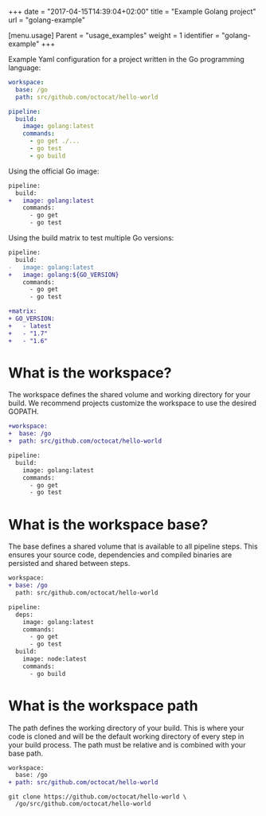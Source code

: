 +++
date = "2017-04-15T14:39:04+02:00"
title = "Example Golang project"
url = "golang-example"

[menu.usage]
  Parent = "usage_examples"
  weight = 1
  identifier = "golang-example"
+++

Example Yaml configuration for a project written in the Go programming language:

```yaml
workspace:
  base: /go
  path: src/github.com/octocat/hello-world

pipeline:
  build:
    image: golang:latest
    commands:
      - go get ./...
      - go test
      - go build
```

Using the official Go image:

```diff
pipeline:
  build:
+   image: golang:latest
    commands:
      - go get
      - go test
```

Using the build matrix to test multiple Go versions:

```diff
pipeline:
  build:
-   image: golang:latest
+   image: golang:${GO_VERSION}
    commands:
      - go get
      - go test

+matrix:
+ GO_VERSION:
+   - latest
+   - "1.7"
+   - "1.6"
```

# What is the workspace?

The workspace defines the shared volume and working directory for your build. We recommend projects customize the workspace to use the desired GOPATH.

```diff
+workspace:
+  base: /go
+  path: src/github.com/octocat/hello-world

pipeline:
  build:
    image: golang:latest
    commands:
      - go get
      - go test
```

# What is the workspace base?

The base defines a shared volume that is available to all pipeline steps. This ensures your source code, dependencies and compiled binaries are persisted and shared between steps.

```diff
workspace:
+ base: /go
  path: src/github.com/octocat/hello-world

pipeline:
  deps:
    image: golang:latest
    commands:
      - go get
      - go test
  build:
    image: node:latest
    commands:
      - go build
```

# What is the workspace path

The path defines the working directory of your build. This is where your code is cloned and will be the default working directory of every step in your build process. The path must be relative and is combined with your base path.

```diff
workspace:
  base: /go
+ path: src/github.com/octocat/hello-world
```

```text
git clone https://github.com/octocat/hello-world \
  /go/src/github.com/octocat/hello-world
```
